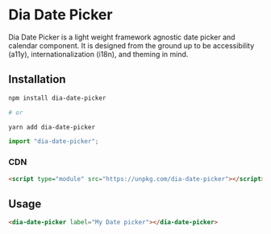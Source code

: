 # Dia Date Picker

Dia Date Picker is a light weight framework agnostic date picker and calendar component. It is designed from the ground up to be accessibility (a11y), internationalization (i18n), and theming in mind.

## Installation

```bash
npm install dia-date-picker

# or

yarn add dia-date-picker
```

```js
import "dia-date-picker";
```

### CDN

```html
<script type="module" src="https://unpkg.com/dia-date-picker"></script>
```

## Usage


```html
<dia-date-picker label="My Date picker"></dia-date-picker>
```